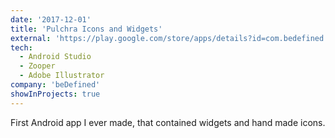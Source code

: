 ```yaml
---
date: '2017-12-01'
title: 'Pulchra Icons and Widgets'
external: 'https://play.google.com/store/apps/details?id=com.bedefined.pulchraicons&hl=en'
tech:
  - Android Studio
  - Zooper
  - Adobe Illustrator
company: 'beDefined'
showInProjects: true
---
```


First Android app I ever made, that contained widgets and hand made icons.
